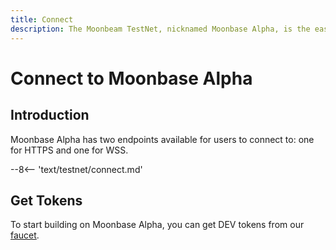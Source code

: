```yaml
---
title: Connect
description: The Moonbeam TestNet, nicknamed Moonbase Alpha, is the easiest way to get started with a Polkadot environment. Follow this tutorial to connect to the TestNet.
---
```


# Connect to Moonbase Alpha

## Introduction

Moonbase Alpha has two endpoints available for users to connect to: one for HTTPS and one for WSS.

--8<-- 'text/testnet/connect.md'

## Get Tokens

To start building on Moonbase Alpha, you can get DEV tokens from our [faucet](/getting-started/testnet/faucet/).
